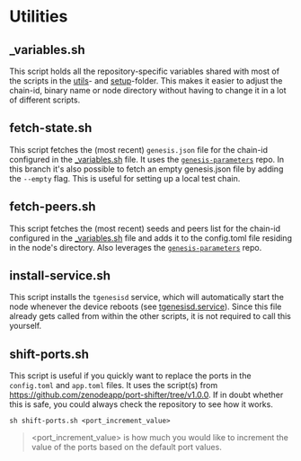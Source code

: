 # Utilities

## _variables.sh

This script holds all the repository-specific variables shared with most of the scripts in the [utils](/utils)- and [setup](/setup)-folder. This makes it easier to adjust the chain-id, binary name or node directory without having to change it in a lot of different scripts.

## fetch-state.sh

This script fetches the (most recent) `genesis.json` file for the chain-id configured in the [_variables.sh](/utils/_variables.sh) file. It uses the [`genesis-parameters`](https://github.com/zenodeapp/genesis-parameters) repo. In this branch it's also possible to fetch an empty genesis.json file by adding the `--empty` flag. This is useful for setting up a local test chain.

## fetch-peers.sh

This script fetches the (most recent) seeds and peers list for the chain-id configured in the [_variables.sh](/utils/_variables.sh) file and adds it to the config.toml file residing in the node's directory. Also leverages the [`genesis-parameters`](https://github.com/zenodeapp/genesis-parameters) repo.

## install-service.sh

This script installs the `tgenesisd` service, which will automatically start the node whenever the device reboots (see [tgenesisd.service](/services/tgenesisd.service)). Since this file already gets called from within the other scripts, it is not required to call this yourself.

## shift-ports.sh

This script is useful if you quickly want to replace the ports in the `config.toml` and `app.toml` files. It uses the script(s) from https://github.com/zenodeapp/port-shifter/tree/v1.0.0. If in doubt whether this is safe, you could always check the repository to see how it works.

```
sh shift-ports.sh <port_increment_value>
```
> <port_increment_value> is how much you would like to increment the value of the ports based on the default port values.
